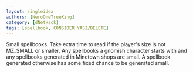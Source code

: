 ```yaml
---
layout: singleidea
authors: [NeroOneTrueKing]
category: [dNetHack]
tags: [spellbook, CONSIDER YASI/DELETE]
---
```

Small spellbooks. Take extra time to read if the player's size is not MZ_SMALL or smaller. Any spellbooks a gnomish character starts with and any spellbooks generated in Minetown shops are small. A spellbook generated otherwise has some fixed chance to be generated small.
